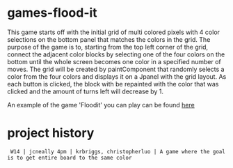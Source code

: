 games-flood-it
==============
This game starts off with the initial grid of multi colored pixels with 4 color selections on the bottom panel that matches the colors in the grid. 
The purpose of the game is to, starting from the top left corner of the grid, connect the adjacent color blocks by selecting one of the four colors 
on the bottom until the whole screen becomes one color in a specified number of moves. The grid will be created by paintComponent that randomly selects 
a color from the four colors and displays it on a Jpanel with the grid layout. As each button is clicked, the block with be repainted with the color that 
was clicked and the amount of turns left will decrease by 1. 

An example of the game 'Floodit' you can play can be found [here](http://unixpapa.com/floodit/)

project history
===============
```
 W14 | jcneally 4pm | krbriggs, christopherluo | A game where the goal is to get entire board to the same color
```
